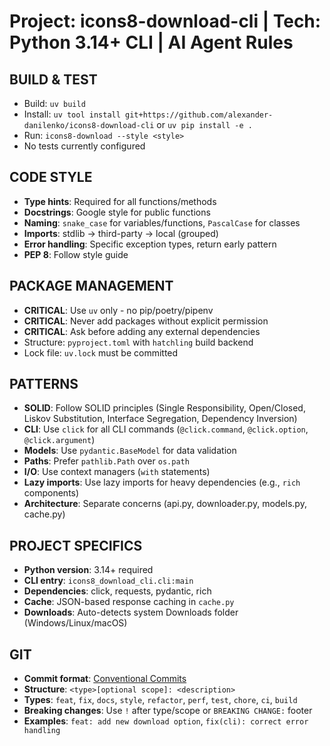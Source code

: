 # Project: icons8-download-cli | Tech: Python 3.14+ CLI | AI Agent Rules

## BUILD & TEST
- Build: `uv build`
- Install: `uv tool install git+https://github.com/alexander-danilenko/icons8-download-cli` or `uv pip install -e .`
- Run: `icons8-download --style <style>`
- No tests currently configured

## CODE STYLE
- **Type hints**: Required for all functions/methods
- **Docstrings**: Google style for public functions
- **Naming**: `snake_case` for variables/functions, `PascalCase` for classes
- **Imports**: stdlib → third-party → local (grouped)
- **Error handling**: Specific exception types, return early pattern
- **PEP 8**: Follow style guide

## PACKAGE MANAGEMENT
- **CRITICAL**: Use `uv` only - no pip/poetry/pipenv
- **CRITICAL**: Never add packages without explicit permission
- **CRITICAL**: Ask before adding any external dependencies
- Structure: `pyproject.toml` with `hatchling` build backend
- Lock file: `uv.lock` must be committed

## PATTERNS
- **SOLID**: Follow SOLID principles (Single Responsibility, Open/Closed, Liskov Substitution, Interface Segregation, Dependency Inversion)
- **CLI**: Use `click` for all CLI commands (`@click.command`, `@click.option`, `@click.argument`)
- **Models**: Use `pydantic.BaseModel` for data validation
- **Paths**: Prefer `pathlib.Path` over `os.path`
- **I/O**: Use context managers (`with` statements)
- **Lazy imports**: Use lazy imports for heavy dependencies (e.g., `rich` components)
- **Architecture**: Separate concerns (api.py, downloader.py, models.py, cache.py)

## PROJECT SPECIFICS
- **Python version**: 3.14+ required
- **CLI entry**: `icons8_download_cli.cli:main`
- **Dependencies**: click, requests, pydantic, rich
- **Cache**: JSON-based response caching in `cache.py`
- **Downloads**: Auto-detects system Downloads folder (Windows/Linux/macOS)

## GIT
- **Commit format**: [Conventional Commits](https://www.conventionalcommits.org/en/v1.0.0/)
- **Structure**: `<type>[optional scope]: <description>`
- **Types**: `feat`, `fix`, `docs`, `style`, `refactor`, `perf`, `test`, `chore`, `ci`, `build`
- **Breaking changes**: Use `!` after type/scope or `BREAKING CHANGE:` footer
- **Examples**: `feat: add new download option`, `fix(cli): correct error handling`
